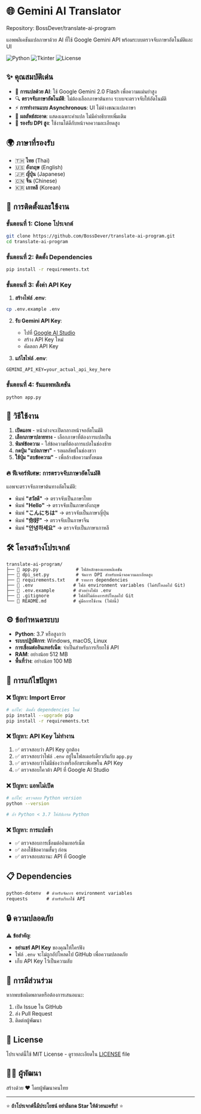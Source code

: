 # 🌐 Gemini AI Translator

Repository: BossDever/translate-ai-program

แอพพลิเคชันแปลภาษาด้วย AI ที่ใช้ Google Gemini API พร้อมระบบตรวจจับภาษาอัตโนมัติและ UI 

![Python](https://img.shields.io/badge/Python-3.7+-blue.svg)
![Tkinter](https://img.shields.io/badge/GUI-Tkinter-green.svg)
![License](https://img.shields.io/badge/License-MIT-yellow.svg)

## ✨ คุณสมบัติเด่น

- 🤖 **การแปลด้วย AI**: ใช้ Google Gemini 2.0 Flash เพื่อความแม่นยำสูง
- 🔍 **ตรวจจับภาษาอัตโนมัติ**: ไม่ต้องเลือกภาษาต้นทาง ระบบจะตรวจจับให้อัตโนมัติ
- ⚡ **การทำงานแบบ Asynchronous**: UI ไม่ค้างขณะแปลภาษา
- 🎯 **ผลลัพธ์สะอาด**: แสดงเฉพาะคำแปล ไม่มีคำอธิบายเพิ่มเติม
- 📱 **รองรับ DPI สูง**: ใช้งานได้ดีกับหน้าจอความละเอียดสูง

## 🌍 ภาษาที่รองรับ

- 🇹🇭 **ไทย** (Thai)
- 🇺🇸 **อังกฤษ** (English) 
- 🇯🇵 **ญี่ปุ่น** (Japanese)
- 🇨🇳 **จีน** (Chinese)
- 🇰🇷 **เกาหลี** (Korean)

## 🚀 การติดตั้งและใช้งาน

### ขั้นตอนที่ 1: Clone โปรเจกต์
```bash
git clone https://github.com/BossDever/translate-ai-program.git
cd translate-ai-program
```

### ขั้นตอนที่ 2: ติดตั้ง Dependencies
```bash
pip install -r requirements.txt
```

### ขั้นตอนที่ 3: ตั้งค่า API Key

1. **สร้างไฟล์ .env**:
```bash
cp .env.example .env
```

2. **รับ Gemini API Key**:
   - ไปที่ [Google AI Studio](https://makersuite.google.com/app/apikey)
   - สร้าง API Key ใหม่
   - คัดลอก API Key

3. **แก้ไขไฟล์ .env**:
```env
GEMINI_API_KEY=your_actual_api_key_here
```

### ขั้นตอนที่ 4: รันแอพพลิเคชัน
```bash
python app.py
```

## 📖 วิธีใช้งาน

1. **เปิดแอพ** - หน้าต่างจะเปิดกลางหน้าจออัตโนมัติ
2. **เลือกภาษาปลายทาง** - เลือกภาษาที่ต้องการแปลเป็น
3. **พิมพ์ข้อความ** - ใส่ข้อความที่ต้องการแปลในช่องซ้าย
4. **กดปุ่ม "แปลภาษา"** - รอผลลัพธ์ในช่องขวา
5. **ใช้ปุ่ม "ลบข้อความ"** - เพื่อล้างข้อความทั้งหมด

### 🔥 ฟีเจอร์พิเศษ: การตรวจจับภาษาอัตโนมัติ

แอพจะตรวจจับภาษาต้นทางอัตโนมัติ:
- พิมพ์ **"สวัสดี"** → ตรวจจับเป็นภาษาไทย
- พิมพ์ **"Hello"** → ตรวจจับเป็นภาษาอังกฤษ  
- พิมพ์ **"こんにちは"** → ตรวจจับเป็นภาษาญี่ปุ่น
- พิมพ์ **"你好"** → ตรวจจับเป็นภาษาจีน
- พิมพ์ **"안녕하세요"** → ตรวจจับเป็นภาษาเกาหลี

## 🛠️ โครงสร้างโปรเจกต์

```
translate-ai-program/
├── 📄 app.py              # ไฟล์หลักของแอพพลิเคชัน
├── 📄 dpi_set.py          # จัดการ DPI สำหรับหน้าจอความละเอียดสูง
├── 📄 requirements.txt    # รายการ dependencies
├── 📄 .env               # ไฟล์ environment variables (ไม่อัปโหลดไป Git)
├── 📄 .env.example       # ตัวอย่างไฟล์ .env
├── 📄 .gitignore         # ไฟล์ที่ไม่ต้องการอัปโหลดไป Git
└── 📄 README.md          # คู่มือการใช้งาน (ไฟล์นี้)
```

## ⚙️ ข้อกำหนดระบบ

- **Python**: 3.7 หรือสูงกว่า
- **ระบบปฏิบัติการ**: Windows, macOS, Linux
- **การเชื่อมต่ออินเทอร์เน็ต**: จำเป็นสำหรับการเรียกใช้ API
- **RAM**: อย่างน้อย 512 MB
- **พื้นที่ว่าง**: อย่างน้อย 100 MB

## 🔧 การแก้ไขปัญหา

### ❌ ปัญหา: Import Error
```bash
# แก้ไข: ติดตั้ง dependencies ใหม่
pip install --upgrade pip
pip install -r requirements.txt
```

### ❌ ปัญหา: API Key ไม่ทำงาน
1. ✅ ตรวจสอบว่า API Key ถูกต้อง
2. ✅ ตรวจสอบว่าไฟล์ `.env` อยู่ในโฟลเดอร์เดียวกันกับ `app.py`
3. ✅ ตรวจสอบว่าไม่มีช่องว่างหรืออักขระพิเศษใน API Key
4. ✅ ตรวจสอบโควต้า API ที่ Google AI Studio

### ❌ ปัญหา: แอพไม่เปิด
```bash
# แก้ไข: ตรวจสอบ Python version
python --version

# ถ้า Python < 3.7 ให้อัปเกรด Python
```

### ❌ ปัญหา: การแปลช้า
- ✅ ตรวจสอบการเชื่อมต่ออินเทอร์เน็ต
- ✅ ลองใช้ข้อความสั้นๆ ก่อน
- ✅ ตรวจสอบสถานะ API ที่ Google

## 📋 Dependencies

```txt
python-dotenv  # สำหรับจัดการ environment variables
requests       # สำหรับเรียกใช้ API
```

## 🔒 ความปลอดภัย

⚠️ **ข้อสำคัญ**: 
- **อย่าแชร์ API Key** ของคุณให้ใครฟัง
- ไฟล์ `.env` จะไม่ถูกอัปโหลดไป GitHub เพื่อความปลอดภัย
- เก็บ API Key ไว้เป็นความลับ

## 🤝 การมีส่วนร่วม

หากพบข้อผิดพลาดหรือต้องการเสนอแนะ:
1. เปิด Issue ใน GitHub
2. ส่ง Pull Request
3. ติดต่อผู้พัฒนา

## 📄 License

โปรเจกต์นี้ใช้ MIT License - ดูรายละเอียดใน [LICENSE](LICENSE) file

## 👨‍💻 ผู้พัฒนา

สร้างด้วย ❤️ โดยผู้พัฒนาคนไทย

---

⭐ **ถ้าโปรเจกต์นี้มีประโยชน์ อย่าลืมกด Star ให้ด้วยนะครับ!** ⭐
